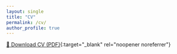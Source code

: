 ```yaml
---
layout: single
title: "CV"
permalink: /cv/
author_profile: true
---
```


[📄 Download CV (PDF)](/files/JiwonPark_CV_2020250925.pdf){:target="_blank" rel="noopener noreferrer"}
